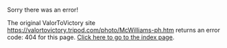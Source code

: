 

Sorry there was an error!

The original ValorToVictory site https://valortovictory.tripod.com/photo/McWilliams-ph.htm returns an error code: 404 for this page. [Click here to go to the index page](../index.md).